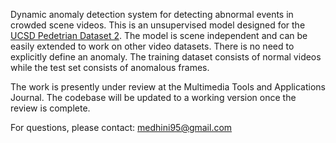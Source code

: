Dynamic anomaly detection system for detecting abnormal events in crowded scene videos. This is an unsupervised model designed for the [UCSD Pedetrian Dataset 2](http://www.svcl.ucsd.edu/projects/anomaly/dataset.html). The model is scene independent and can be easily extended to work on other video datasets. There is no need to explicitly define an anomaly. The training dataset consists of normal videos while the test set consists of anomalous frames. 

The work is presently under review at the Multimedia Tools and Applications Journal. The codebase will be updated to a working version once the review is complete. 

For questions, please contact: medhini95@gmail.com 


